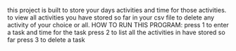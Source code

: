 this project is built to store your days activities and time for those activities.
to view all activities you have stored so far in your csv file
to delete any activity of your choice or all.
HOW TO RUN THIS PROGRAM:
press 1 to enter a task and time for the task
press 2 to list all the activities in have stored so far
press 3 to delete a task